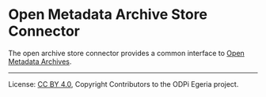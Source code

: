 <!-- SPDX-License-Identifier: CC-BY-4.0 -->
<!-- Copyright Contributors to the ODPi Egeria project. -->

# Open Metadata Archive Store Connector

The open archive store connector provides a common interface
to [Open Metadata Archives](../../open-metadata-archive.md).



----
License: [CC BY 4.0](https://creativecommons.org/licenses/by/4.0/),
Copyright Contributors to the ODPi Egeria project.